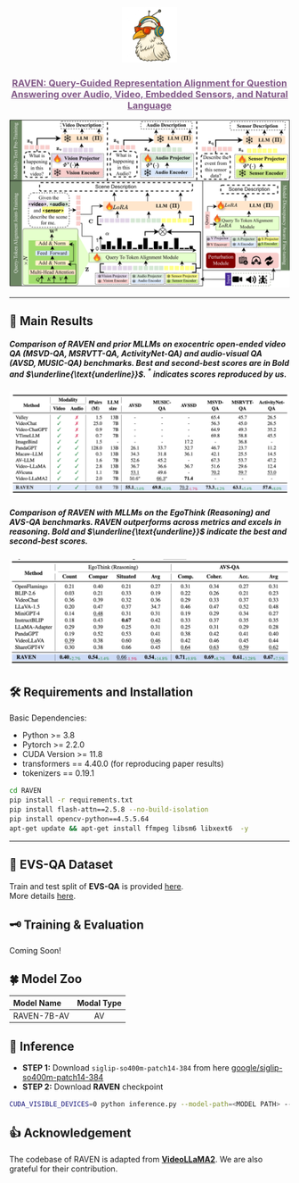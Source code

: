 <p align="center">
    <img src="./assets/raven_logo.png" width="100" style="margin-bottom: 0.2;"/>
<p>

<h3 align="center">
    <a href="" style="color:#825987">
        RAVEN: Query-Guided Representation Alignment for Question
        Answering over Audio, Video, Embedded Sensors, and Natural Language
    </a>
</h3>
<img src="./assets/raven_architecture.png" width="800" />

---
## 🚀 Main Results
##### Comparison of **RAVEN** and prior MLLMs on *exocentric* open-ended video QA (MSVD-QA, MSRVTT-QA, ActivityNet-QA) and audio-visual QA (AVSD, MUSIC-QA) benchmarks. Best and second-best scores are in $\textbf{Bold}$ and $\underline{\text{underline}}$. $^*$ indicates scores reproduced by us.
<p><img src="./assets/main_result_exo.png" width="800"></p>

##### Comparison of **RAVEN** with MLLMs on the EgoThink (Reasoning) and AVS-QA benchmarks. **RAVEN** outperforms across metrics and excels in reasoning. $\textbf{Bold}$ and $\underline{\text{underline}}$ indicate the best and second-best scores.
<p><img src="./assets/main_result_ego.png" width="800"></p>

## 🛠️ Requirements and Installation
Basic Dependencies:
* Python >= 3.8
* Pytorch >= 2.2.0
* CUDA Version >= 11.8
* transformers == 4.40.0 (for reproducing paper results)
* tokenizers == 0.19.1

```bash
cd RAVEN
pip install -r requirements.txt
pip install flash-attn==2.5.8 --no-build-isolation
pip install opencv-python==4.5.5.64
apt-get update && apt-get install ffmpeg libsm6 libxext6  -y
```
---

## 📁 **EVS-QA** Dataset
Train and test split of **EVS-QA** is provided [here](./evs-qa-dataset/).<br>
More details [here](./evs-qa-dataset/README.md).

## 🗝️ Training & Evaluation
Coming Soon!

## 🍀 Model Zoo
| Model Name     | Modal Type |
|:----------------|:------------:|
| RAVEN-7B-AV| AV |

## 🤖 Inference
- **STEP 1:** Download $\texttt{siglip-so400m-patch14-384}$ from here [google/siglip-so400m-patch14-384](https://huggingface.co/google/siglip-so400m-patch14-384) 
- **STEP 2:** Download **RAVEN** checkpoint
```bash
CUDA_VISIBLE_DEVICES=0 python inference.py --model-path=<MODEL PATH> --modal-type=<MODAL TYPE>
```

## 👍 Acknowledgement
The codebase of RAVEN is adapted from [**VideoLLaMA2**](https://github.com/DAMO-NLP-SG/VideoLLaMA2). We are also grateful for their contribution.
